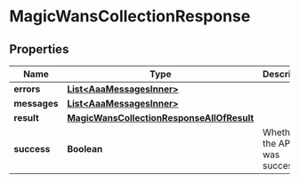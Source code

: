 

# MagicWansCollectionResponse


## Properties

| Name | Type | Description | Notes |
|------------ | ------------- | ------------- | -------------|
|**errors** | [**List&lt;AaaMessagesInner&gt;**](AaaMessagesInner.md) |  |  |
|**messages** | [**List&lt;AaaMessagesInner&gt;**](AaaMessagesInner.md) |  |  |
|**result** | [**MagicWansCollectionResponseAllOfResult**](MagicWansCollectionResponseAllOfResult.md) |  |  |
|**success** | **Boolean** | Whether the API call was successful |  |



